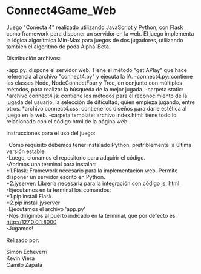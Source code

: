 # Connect4Game_Web

Juego "Conecta 4" realizado utilizando JavaScript y Python, con Flask como framework para disponer un servidor en la web.
El juego implementa la lógica algorítmica Min-Max para juegos de dos jugadores, utilizando también el algoritmo de poda Alpha-Beta.

Distribución archivos:

-app.py: dispone el servidor web. Tiene el método "getIAPlay" que hace referencia al archivo "connect4.py" y ejecuta la IA.
-connect4.py: contiene las classes Node, NodeConnectFour y Tree, en conjunto con múltiples métodos, para realizar la búsqueda de la mejor jugada.
-carpeta static:
*archivo connect4.js: contiene los métodos para el reconocimiento de la jugada del usuario, la selección de dificultad, quien empieza jugando, entre otros.
*archivo connect4.css: contiene los diseños para darle estética al juego en la web.
-carpeta template: archivo index.html: tiene todo lo relacionado con el código html de la página web.

Instrucciones para el uso del juego:

-Como requisito debemos tener instalado Python, prefriblemente la última versión estable.\
-Luego, clonamos el repositorio para adquirir el código.\
-Abrimos una terminal para instalar:\
*1.Flask: Framework necesario para la implementación web. Permite disponer un servidor escrito en Python.\
*2.jyserver: Librería necesaria para la integración con código js, html.\
-Ejecutamos en la terminal los comandos: \
*1.pip install Flask\
*2.pip install jyserver\
-Ejecutamos el archivo 'app.py' \
-Nos dirigimos al puerto indicado en la terminal, que por defecto es: http://127.0.0.1:8000 \
-Jugamos!


Relizado por:

Simón Echeverri\
Kevin Viera\
Camilo Zapata

